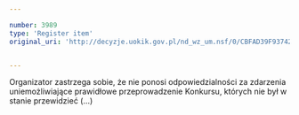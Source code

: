 ```yaml
---

number: 3989
type: 'Register item'
original_uri: 'http://decyzje.uokik.gov.pl/nd_wz_um.nsf/0/CBFAD39F93742394C1257AB700317DBE?OpenDocument'


---
```


Organizator zastrzega sobie, że nie ponosi odpowiedzialności za zdarzenia uniemożliwiające prawidłowe przeprowadzenie Konkursu, których nie był w stanie przewidzieć (...)
